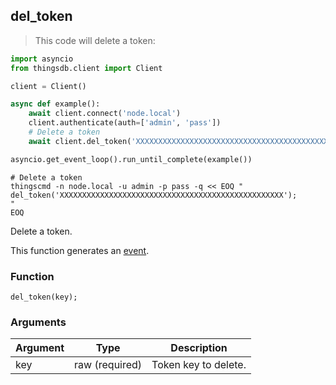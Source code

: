 ## del_token

> This code will delete a token:

```python
import asyncio
from thingsdb.client import Client

client = Client()

async def example():
    await client.connect('node.local')
    client.authenticate(auth=['admin', 'pass'])
    # Delete a token
    await client.del_token('XXXXXXXXXXXXXXXXXXXXXXXXXXXXXXXXXXXXXXXXXXXXXXXXXX')

asyncio.get_event_loop().run_until_complete(example())
```

```shell
# Delete a token
thingscmd -n node.local -u admin -p pass -q << EOQ "
del_token('XXXXXXXXXXXXXXXXXXXXXXXXXXXXXXXXXXXXXXXXXXXXXXXXXX');
"
EOQ
```

Delete a token.

This function generates an [event](#events).

### Function
`del_token(key);`

### Arguments
Argument | Type | Description
-------- | ---- | -----------
key | raw (required) | Token key to delete.
